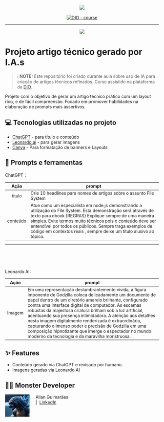 <p align="center">
    <img width="100" src=".github/assets/banner.png">
</p>


<p align="center">
  <a href="https://dio.me/"><img src="https://img.shields.io/badge/DIO-Course-28DA77?logo=youtube" alt="DIO - course">
  </a> 
</p>

-------

<p align="center">
  <img 
    src=".github/assets/preview.png"
    width="400"  
  />
</p>

# Projeto artigo técnico gerado por I.A.s


 > ℹ️ **NOTE:**   Este repositório foi criado durante aula sobre uso de IA para criação de artigos técnicos refinados. Curso assistido na plataforma da [DIO](https://dio.me).


Projeto com o objetivo de gerar um artigo técnico prático com um layout rico, e de fácil compreensão. Focado em promover habilidades na elaboração de prompts mais assertivos.


## 💻 Tecnologias utilizadas no projeto

- [ChatGPT](https://chat.openai.com/) - para título e conteúdo
- [Leonardo.ai](https://leonardo.ai/) - para gerar imagens
- [Canva](https://canva.com) - Para formatação de banners e Layouts

## 📄 Prompts e ferramentas


 
ChatGPT：

|   Ação   | prompt                                                                                                                                                                                                                                                                                                                                                                   |
| :------: | ------------------------------------------------------------------------------------------------------------------------------------------------------------------------------------------------------------------------------------------------------------------------------------------------------------------------------------------------------------------------ |
|  título  | Crie 10 headlines para nomes de artigos sobre o assunto File System                                                                                                                                                                                                                                                                                                      |
| conteúdo | Atue como um especialista em node.js demonstrando a utilização do File System. Esta demonstração será através de texto para ebook {REGRAS} Explique sempre de uma maneira simples. Evite termos muito técnicos pois o conteúdo deve ser entendível por todos os públicos. Sempre traga exemplos de código em contextos reais , sempre deixe um título alusivo ao tópico. |


<hr>
<br>
<br>
<br>

Leonardo AI:

|  Ação  | prompt                                                                                                                                                                                                                                                                                                                                                                                                                                                                                                                                                                                    |
| :----: | ----------------------------------------------------------------------------------------------------------------------------------------------------------------------------------------------------------------------------------------------------------------------------------------------------------------------------------------------------------------------------------------------------------------------------------------------------------------------------------------------------------------------------------------------------------------------------------------- |
| Imagem | Em uma representação deslumbrantemente vívida, a figura imponente de Godzilla coloca delicadamente um documento de papel dentro de um diretório amarelo brilhante, configurado contra uma interface digital de computador. As escamas robustas da majestosa criatura brilham sob a luz artificial, acentuando sua presença intimidadora. A atenção aos detalhes nesta imagem digitalmente renderizada é extraordinária, capturando o imenso poder e precisão de Godzilla em uma composição hipnotizante que imerge o espectador no mundo moderno da tecnologia e da maravilha monstruosa. |




## ✨ Features

- Conteúdo gerado via ChatGPT e revisado por humano.
- Imagens geradas via Leonardo AI 

 

## 👨‍💻 Monster Developer

<p>
    <img 
      align=left 
      margin=10 
      width=80 
      src="./assets/godzilla.jpg"
    />
    <p>&nbsp&nbsp&nbsp&nbsp&nbspAllan Guimarães<br>
    &nbsp&nbsp&nbsp
    </a>&nbsp;|&nbsp;
    <a href="https://www.linkedin.com/in/allanguimaraes/">LinkedIn</a>

&nbsp;&nbsp;</p>
</p>
<br/><br/>
<p>

 